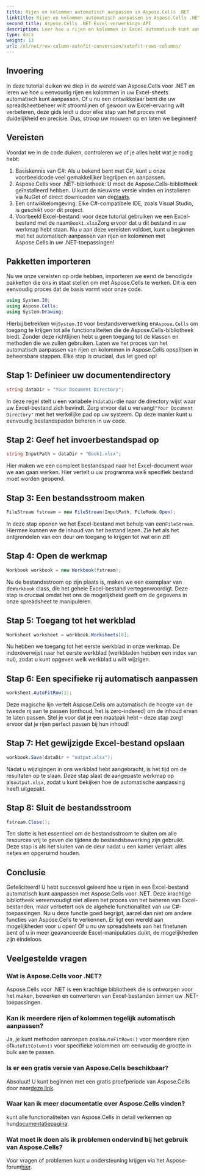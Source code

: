 ```yaml
---
title: Rijen en kolommen automatisch aanpassen in Aspose.Cells .NET
linktitle: Rijen en kolommen automatisch aanpassen in Aspose.Cells .NET
second_title: Aspose.Cells .NET Excel-verwerkings-API
description: Leer hoe u rijen en kolommen in Excel automatisch kunt aanpassen met Aspose.Cells voor .NET. Eenvoudige stapsgewijze handleiding om de opmaak van uw spreadsheet te verbeteren.
type: docs
weight: 13
url: /nl/net/row-column-autofit-conversion/autofit-rows-columns/
---
```

## Invoering
In deze tutorial duiken we diep in de wereld van Aspose.Cells voor .NET en leren we hoe u eenvoudig rijen en kolommen in uw Excel-sheets automatisch kunt aanpassen. Of u nu een ontwikkelaar bent die uw spreadsheetbeheer wilt stroomlijnen of gewoon uw Excel-ervaring wilt verbeteren, deze gids leidt u door elke stap van het proces met duidelijkheid en precisie. Dus, stroop uw mouwen op en laten we beginnen!
## Vereisten
Voordat we in de code duiken, controleren we of je alles hebt wat je nodig hebt:
1. Basiskennis van C#: Als u bekend bent met C#, kunt u onze voorbeeldcode veel gemakkelijker begrijpen en aanpassen.
2.  Aspose.Cells voor .NET-bibliotheek: U moet de Aspose.Cells-bibliotheek geïnstalleerd hebben. U kunt de nieuwste versie vinden en installeren via NuGet of direct downloaden van de[plaats](https://releases.aspose.com/cells/net/).
3. Een ontwikkelomgeving: Elke C#-compatibele IDE, zoals Visual Studio, is geschikt voor dit project.
4. Voorbeeld Excel-bestand: voor deze tutorial gebruiken we een Excel-bestand met de naam`Book1.xlsx`Zorg ervoor dat u dit bestand in uw werkmap hebt staan.
Nu u aan deze vereisten voldoet, kunt u beginnen met het automatisch aanpassen van rijen en kolommen met Aspose.Cells in uw .NET-toepassingen!
## Pakketten importeren
Nu we onze vereisten op orde hebben, importeren we eerst de benodigde pakketten die ons in staat stellen om met Aspose.Cells te werken. Dit is een eenvoudig proces dat de basis vormt voor onze code.
```csharp
using System.IO;
using Aspose.Cells;
using System.Drawing;
```
 Hierbij betrekken wij`System.IO` voor bestandsverwerking en`Aspose.Cells` om toegang te krijgen tot alle functionaliteiten die de Aspose.Cells-bibliotheek biedt. Zonder deze richtlijnen hebt u geen toegang tot de klassen en methoden die we zullen gebruiken.
Laten we het proces van het automatisch aanpassen van rijen en kolommen in Aspose.Cells opsplitsen in beheersbare stappen. Elke stap is cruciaal, dus let goed op!
## Stap 1: Definieer uw documentendirectory
```csharp
string dataDir = "Your Document Directory";
```
 In deze regel stelt u een variabele in`dataDir`die naar de directory wijst waar uw Excel-bestand zich bevindt. Zorg ervoor dat u vervangt`"Your Document Directory"` met het werkelijke pad op uw systeem. Op deze manier kunt u eenvoudig bestandspaden beheren in uw code.
## Stap 2: Geef het invoerbestandspad op
```csharp
string InputPath = dataDir + "Book1.xlsx";
```
Hier maken we een compleet bestandspad naar het Excel-document waar we aan gaan werken. Hier vertelt u uw programma welk specifiek bestand moet worden geopend.
## Stap 3: Een bestandsstroom maken
```csharp
FileStream fstream = new FileStream(InputPath, FileMode.Open);
```
 In deze stap openen we het Excel-bestand met behulp van een`FileStream`. Hiermee kunnen we de inhoud van het bestand lezen. Zie het als het ontgrendelen van een deur om toegang te krijgen tot wat erin zit!
## Stap 4: Open de werkmap
```csharp
Workbook workbook = new Workbook(fstream);
```
 Nu de bestandsstroom op zijn plaats is, maken we een exemplaar van de`Workbook` class, die het gehele Excel-bestand vertegenwoordigt. Deze stap is cruciaal omdat het ons de mogelijkheid geeft om de gegevens in onze spreadsheet te manipuleren.
## Stap 5: Toegang tot het werkblad
```csharp
Worksheet worksheet = workbook.Worksheets[0];
```
 Nu hebben we toegang tot het eerste werkblad in onze werkmap. De index`0`verwijst naar het eerste werkblad (werkbladen hebben een index van nul), zodat u kunt opgeven welk werkblad u wilt wijzigen.
## Stap 6: Een specifieke rij automatisch aanpassen
```csharp
worksheet.AutoFitRow(1);
```
Deze magische lijn vertelt Aspose.Cells om automatisch de hoogte van de tweede rij aan te passen (onthoud, het is zero-indexed) om de inhoud ervan te laten passen. Stel je voor dat je een maatpak hebt – deze stap zorgt ervoor dat je rijen perfect passen bij hun inhoud!
## Stap 7: Het gewijzigde Excel-bestand opslaan
```csharp
workbook.Save(dataDir + "output.xlsx");
```
 Nadat u wijzigingen in ons werkblad hebt aangebracht, is het tijd om de resultaten op te slaan. Deze stap slaat de aangepaste werkmap op als`output.xlsx`, zodat u kunt bekijken hoe de automatische aanpassing heeft uitgepakt.
## Stap 8: Sluit de bestandsstroom
```csharp
fstream.Close();
```
Ten slotte is het essentieel om de bestandsstroom te sluiten om alle resources vrij te geven die tijdens de bestandsbewerking zijn gebruikt. Deze stap is als het sluiten van de deur nadat u een kamer verlaat: alles netjes en opgeruimd houden.
## Conclusie
Gefeliciteerd! U hebt succesvol geleerd hoe u rijen in een Excel-bestand automatisch kunt aanpassen met Aspose.Cells voor .NET. Deze krachtige bibliotheek vereenvoudigt niet alleen het proces van het beheren van Excel-bestanden, maar verbetert ook de algehele functionaliteit van uw C#-toepassingen. 
Nu u deze functie goed begrijpt, aarzel dan niet om andere functies van Aspose.Cells te verkennen. Er ligt een wereld aan mogelijkheden voor u open! Of u nu uw spreadsheets aan het finetunen bent of u in meer geavanceerde Excel-manipulaties duikt, de mogelijkheden zijn eindeloos.
## Veelgestelde vragen
### Wat is Aspose.Cells voor .NET?
Aspose.Cells voor .NET is een krachtige bibliotheek die is ontworpen voor het maken, bewerken en converteren van Excel-bestanden binnen uw .NET-toepassingen.
### Kan ik meerdere rijen of kolommen tegelijk automatisch aanpassen?
 Ja, je kunt methoden aanroepen zoals`AutoFitRows()` voor meerdere rijen of`AutoFitColumn()` voor specifieke kolommen om eenvoudig de grootte in bulk aan te passen.
### Is er een gratis versie van Aspose.Cells beschikbaar?
 Absoluut! U kunt beginnen met een gratis proefperiode van Aspose.Cells door naar[deze link](https://releases.aspose.com/).
### Waar kan ik meer documentatie over Aspose.Cells vinden?
 kunt alle functionaliteiten van Aspose.Cells in detail verkennen op hun[documentatiepagina](https://reference.aspose.com/cells/net/).
### Wat moet ik doen als ik problemen ondervind bij het gebruik van Aspose.Cells?
 Voor vragen of problemen kunt u ondersteuning krijgen via het Aspose-forum[hier](https://forum.aspose.com/c/cells/9).